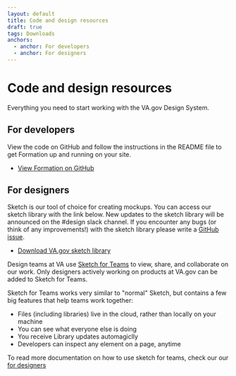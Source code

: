 ```yaml
---
layout: default
title: Code and design resources
draft: true
tags: Downloads
anchors:
  - anchor: For developers
  - anchor: For designers
---
```


# Code and design resources

<div class="va-introtext">
Everything you need to start working with the VA.gov Design System. 
</div>

## For developers

View the code on GitHub and follow the instructions in the README file to get Formation up and running on your site.

- [View Formation on GitHub](https://github.com/department-of-veterans-affairs/veteran-facing-services-tools)

## For designers

Sketch is our tool of choice for creating mockups. You can access our sketch library with the link below. New updates to the sketch library will be announced on the #design slack channel. If you encounter any bugs (or think of any improvements!) with the sketch library please write a [GitHub issue](https://github.com/department-of-veterans-affairs/vets-design-system-documentation/issues/new/choose).  

<ul class="usa-unstyled-list">
  <li><a href="{{ site.baseurl }}/downloads/VA-gov-Pattern-Library.sketch"><span class="fa fa-download vads-u-display--inline-block vads-u-margin-right--1"></span>Download VA.gov sketch library</a></li>
</ul>


Design teams at VA use [Sketch for Teams](https://www.sketch.com/for-teams/) to view, share, and collaborate on our work. Only designers actively working on products at VA.gov can be added to Sketch for Teams.

Sketch for Teams works very similar to "normal" Sketch, but contains a few big features that help teams work together:

- Files (including libraries) live in the cloud, rather than locally on your machine
- You can see what everyone else is doing
- You receive Library updates automagiclly
- Developers can inspect any element on a page, anytime

To read more documentation on how to use sketch for teams, check our our [for designers](https://design.va.gov/documentation/designers)
